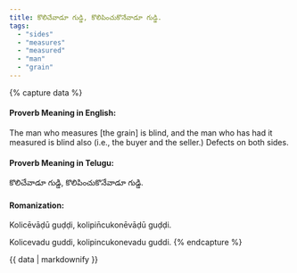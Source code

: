 ```yaml
---
title: కొలిచేవాడూ గుడ్డి, కొలిపించుకొనేవాడూ గుడ్డి.
tags:
  - "sides"
  - "measures"
  - "measured"
  - "man"
  - "grain"
---
```


{% capture data %}
#### Proverb Meaning in English:
The man who measures [the grain] is blind, and the man who has had it measured is blind also (i.e., the buyer and the seller.)
Defects on both sides.

#### Proverb Meaning in Telugu:
కొలిచేవాడూ గుడ్డి, కొలిపించుకొనేవాడూ గుడ్డి.

#### Romanization:
Kolicēvāḍū guḍḍi, kolipin̄cukonēvāḍū guḍḍi.

Kolicevadu guddi, kolipincukonevadu guddi.
{% endcapture %}

{{ data | markdownify }}

